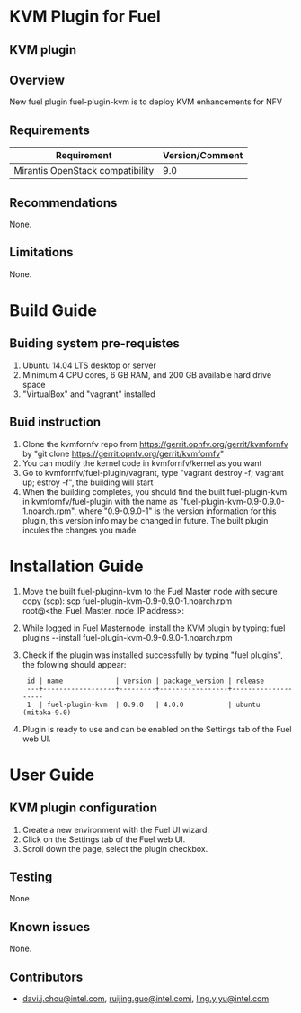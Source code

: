 KVM Plugin for Fuel
================================

KVM plugin
-----------------------

Overview
--------

New fuel plugin fuel-plugin-kvm is to deploy KVM enhancements for NFV

Requirements
------------

| Requirement                      | Version/Comment |
|----------------------------------|-----------------|
| Mirantis OpenStack compatibility | 9.0             |

Recommendations
---------------

None.

Limitations
-----------

None.

Build Guide
===========

Buiding system pre-requistes
----------------------------
1. Ubuntu 14.04 LTS desktop or server
2. Minimum 4 CPU cores, 6 GB RAM, and 200 GB available hard drive space
3. "VirtualBox" and "vagrant" installed

Buid instruction
----------------
1. Clone the kvmfornfv repo from https://gerrit.opnfv.org/gerrit/kvmfornfv by
   "git clone https://gerrit.opnfv.org/gerrit/kvmfornfv"
2. You can modify the kernel code in kvmfornfv/kernel as you want
3. Go to kvmfornfv/fuel-plugin/vagrant, type "vagrant destroy -f; vagrant up;
   estroy -f", the building will start
4. When the building completes, you should find the built fuel-plugin-kvm in
   kvmfornfv/fuel-plugin with the name as "fuel-plugin-kvm-0.9-0.9.0-1.noarch.rpm",
   where "0.9-0.9.0-1" is the version information for this plugin, this version info
   may be changed in future. The built plugin incules the changes you made.

Installation Guide
==================
1. Move the built fuel-pluginn-kvm to the Fuel Master node with secure copy (scp):
      scp fuel-plugin-kvm-0.9-0.9.0-1.noarch.rpm root@<the_Fuel_Master_node_IP address>:
2. While logged in Fuel Masternode, install the KVM plugin by typing:
        fuel plugins --install fuel-plugin-kvm-0.9-0.9.0-1.noarch.rpm
3. Check if the plugin was installed successfully by typing "fuel plugins", the folowing
   should appear:

        id | name             | version | package_version | release
        ---+------------------+---------+-----------------+--------------------
        1  | fuel-plugin-kvm  | 0.9.0   | 4.0.0           | ubuntu (mitaka-9.0)
4. Plugin is ready to use and can be enabled on the Settings tab of the Fuel web UI.


User Guide
==========

KVM plugin configuration
---------------------------------------------
1. Create a new environment with the Fuel UI wizard.
2. Click on the Settings tab of the Fuel web UI.
3. Scroll down the page, select the plugin checkbox.


Testing
-------
None.

Known issues
------------
None.

Contributors
------------
* davi.j.chou@intel.com, ruijing.guo@intel.comi, ling.y.yu@intel.com

